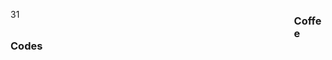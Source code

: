 <div style="float:left;min-width:90%;">
<!-- Fotoğraf gelecek -->
  <p>31</p>
</div>
<div style="min-width:10%;">
<h3>Coffee Codes</h3>
</div>
